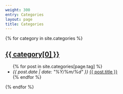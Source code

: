 ```yaml
---
weight: 300
entry: Categories
layout: page
title: Categories
---
```


{% for category in site.categories %}
    <a href="/category/{{ category[0] | slugify }}">
        <h2>{{ category[0] }}</h2>
    </a>
    <ul>
    {% for post in site.categories[page.tag] %}
        <li>
            <i>{{ post.date | date: "%Y/%m/%d" }}</i>
            <a href="{{ post.url }}">{{ post.title }}</a>
        </li>
    {% endfor %}
    </ul>
{% endfor %}
